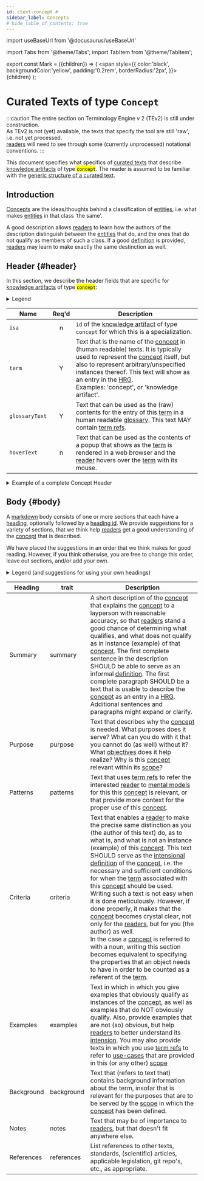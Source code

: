 ```yaml
---
id: ctext-concept #
sidebar_label: Concepts
# hide_table_of_contents: true
---
```


import useBaseUrl from '@docusaurus/useBaseUrl'

import Tabs from '@theme/Tabs';
import TabItem from '@theme/TabItem';

<!-- Use 'Mark' as an HTML tag, e.g. <Mark>text to mark</Mark?-->
export const Mark = ({children}) => (
  <span style={{ color:'black', backgroundColor:'yellow', padding:'0.2rem', borderRadius:'2px', }}>
    {children}
  </span> );

# Curated Texts of type `Concept`

:::caution
The entire section on Terminology Engine v 2 (TEv2) is still under construction.<br/>
As TEv2 is not (yet) available, the texts that specify the tool are still 'raw', i.e. not yet processed.<br/>[readers](@) will need to see through some (currently unprocessed) notational conventions.
:::

This document specifies what specifics of [curated texts](@) that describe [knowledge artifacts](@) of type <Mark>`concept`</Mark>. The reader is assumed to be familiar with the [generic structure of a curated text](/docs/tev2/spec-ctexts/ctext-spec).

## Introduction

[Concepts](@) are the ideas/thoughts behind a classification of [entities](@), i.e. what makes [entities](@) in that class 'the same'.

A good description allows [readers](@) to learn how the authors of the description distinguish between the [entities](@) that do, and the ones that do not qualify as members of such a class. If a good [definition](@) is provided, [readers](@) may learn to make exactly the same destinction as well.

## Header {#header}

 In this section, we describe the header fields that are specific for [knowledge artifacts](@) of type <Mark>`concept`</Mark>:

<details>
  <summary>Legend</summary>

1. **`Name`** contains the field name;
2. **`Req'd`** specifies whether (`Y`) or not (`n`) the field is required to be present as a header field.
4. **`Description`** specifies the meaning of the field, and other things you may need to know, e.g. why it is needed, a required syntax, etc.

</details>

| Name         | Req'd | Description |
| ------------ | :---: | ----------- |
| `isa`          | n | `id` of the [knowledge artifact](@) of type `concept` for which this is a specialization. |
| `term`         | Y | Text that is the name of the [concept](@) in (human readable) texts. It is typically used to represent the [concept](@) itself, but also to represent arbitrary/unspecified instances thereof. This text will show as an entry in the [HRG](@).<br/>Examples: 'concept', or 'knowledge artifact'. |
| `glossaryText` | Y | Text that can be used as the (raw) contents for the entry of this [term](@) in a human readable [glossary](@). This text MAY contain [term refs](@). |
| `hoverText`    | n | Text that can be used as the contents of a popup that shows as the [term](@) is rendered in a web browser and the [reader](@) hovers over the [term](@) with its mouse. |

<details>
  <summary>Example of a complete Concept Header</summary>

~~~ yaml
---
#
# Heading entries that serve multiple purposes (i.e. both TEv2 and e.g. Docusaurus):
#
id: concept-curate
#
# Header entries that are specific to third-party tools, e.g. Docusaurus - as specified in:
# https://docusaurus.io/docs/api/plugins/@docusaurus/plugin-content-docs#markdown-front-matter
#
sidebar_label: "Scope Curators"
#
# Generic TEv2 heading entries (i.e. valid for all `termtype`s):
#
termType: concept
termid: curate
groupTags: [ terminology, management ]
date: 20220222
status: proposed
#
# Termtype-specific TEv2 heading entries
term: curate
glossaryText: "To evolve [concept](@) and [term](@) data in the direction of greater quality and richer content within a specific [scope](@)."
hoverText: "Curate: to evolve concept and term data in the direction of greater quality and richer content within a specific scope."
---

# "Curators (of a Scope)"
~~~

</details>

## Body {#body}

A [markdown](https://www.markdownguide.org/basic-syntax/) body consists of one or more sections that each have a [heading](https://www.markdownguide.org/basic-syntax/#headings), optionally followed by a [heading id](https://www.markdownguide.org/extended-syntax/#heading-ids). We provide suggestions for a variety of sections, that we think help [readers](@) get a good understanding of the [concept](@) that is described.

We have placed the suggestions in an order that we think makes for good reading. However, if you think otherwise, you are free to change this order, leave out sections, and/or add your own.

<details>
  <summary>Legend (and suggestions for using your own headings)</summary>

The body is expected to consist of sections of text, for which we provide suggestions for the [section headings](https://www.markdownguide.org/basic-syntax/#headings). A section consists of a header and further text, as follows:

~~~ markdown
## <Heading> {#<trait>}

further text goes here.
~~~

The `trait` is important, as authors can use it in a [term ref](@) to refer to this particular section. Therefore, you SHOULD stick to the suggestions for the `trait` if you write such a section.

The table that contains the suggestions has the following columns:

1. **Heading** shows a name we suggest for a particular section. If you use this suggestion, you do not need to also provide the `Heading ID` (because it is automatically arranged for).
2. **trait** specifies the text to be used as a [heading id](https://www.markdownguide.org/extended-syntax/#heading-id) in the case that the author of the section decides to use a different heading as the one that is suggested.
3. **Description** describes the kinds of content you may want to put in the section, and what [readers](@) expect that they would know, or could do after having read the text.

</details>

| Heading    | trait | Description |
| ---------- | ---------- | ----------- |
| Summary    | summary    | A short description of the [concept](@) that explains the [concept](@) to a layperson with reasonable accuracy, so that [readers](@) stand a good chance of determining what qualifies, and what does not qualify as in instance (example) of that [concept](@). The first complete sentence in the description SHOULD be able to serve as an informal [definition](@). The first complete paragraph SHOULD be a text that is usable to describe the [concept](@) as an entry in a [HRG](@). Additional sentences and paragraphs might expand or clarify. |
| Purpose    | purpose    | Text that describes why the [concept](@) is needed. What purposes does it serve? What can you do with it that you cannot do (as well) without it? What [objectives](@essif-lab) does it help realize? Why is this [concept](@) relevant within its [scope](@)? |
| Patterns   | patterns   | Text that uses [term refs](@) to refer the interested [reader](@) to [mental models](@) for this this [concept](@) is relevant, or that provide more context for the proper use of this [concept](@). |
| Criteria   | criteria   | Text that enables a [reader](@) to make the precise same distinction as you (the author of this text) do, as to what is, and what is not an instance (example) of this [concept](@). This text SHOULD serve as the [intensional definition](https://en.wikipedia.org/wiki/Extensional_and_intensional_definitions) of the [concept](@), i.e. the necessary and sufficient conditions for when the [term](@) associated with this [concept](@) should be used. Writing such a text is not easy when it is done meticulously. However, if done properly, it makes that the [concept](@) becomes crystal clear, not only for the [readers](@), but for you (the author) as well.<br/> In the case a [concept](@) is referred to with a noun, writing this section becomes equivalent to specifying the properties that an object needs to have in order to be counted as a referent of the [term](@). |
| Examples   | examples   | Text in which in which you give examples that obviously qualify as instances of the [concept](@), as well as examples that do NOT obviously qualify. Also, provide examples that are not (so) obvious, but help [readers](@) to better understand its [intension](https://en.wikipedia.org/wiki/Extensional_and_intensional_definitions). You may also provide texts in which you use [term refs](@) to refer to [use-cases](@) that are provided in this (or any other) [scope](@) |
| Background | background | Text that (refers to text that) contains background information about the term, insofar that is relevant for the purposes that are to be served by the [scope](@) in which the [concept](@) has been defined. |
| Notes      | notes      | Text that may be of importance to [readers](@), but that doesn't fit anywhere else. |
| References | references | List references to other texts, standards, (scientific) articles, applicable legislation, git repo's, etc., as appropriate. |
